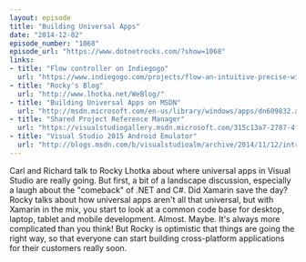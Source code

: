 ```yaml
---
layout: episode
title: "Building Universal Apps"
date: "2014-12-02"
episode_number: "1068"
episode_url: "https://www.dotnetrocks.com/?show=1068"
links:
- title: "Flow controller on Indiegogo"
  url: "https://www.indiegogo.com/projects/flow-an-intuitive-precise-wireless-controller"
- title: "Rocky's Blog"
  url: "http://www.lhotka.net/WeBlog/"
- title: "Building Universal Apps on MSDN"
  url: "http://msdn.microsoft.com/en-us/library/windows/apps/dn609832.aspx"
- title: "Shared Project Reference Manager"
  url: "https://visualstudiogallery.msdn.microsoft.com/315c13a7-2787-4f57-bdf7-adae6ed54450"
- title: "Visual Studio 2015 Android Emulator"
  url: "http://blogs.msdn.com/b/visualstudioalm/archive/2014/11/12/introducing-visual-studio-s-emulator-for-android.aspx"
---
```


Carl and Richard talk to Rocky Lhotka about where universal apps in Visual Studio are really going. But first, a bit of a landscape discussion, especially a laugh about the "comeback" of .NET and C#. Did Xamarin save the day? Rocky talks about how universal apps aren't all that universal, but with Xamarin in the mix, you start to look at a common code base for desktop, laptop, tablet and mobile development. Almost. Maybe. It's always more complicated than you think! But Rocky is optimistic that things are going the right way, so that everyone can start building cross-platform applications for their customers really soon.
